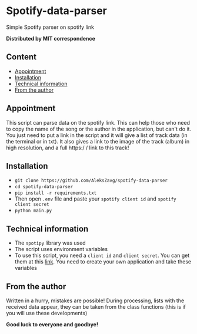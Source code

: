 # Spotify-data-parser
Simple Spotify parser on spotify link 

**Distributed by MIT correspondence**
## Content
- [Appointment](#Appointment)
- [Installation](#Installation)
- [Technical information](#Technical-information)
- [From the author](#From-the-author)


## Appointment
This script can parse data on the spotify link. This can help those who need to copy the name of the song or the author in the application, but can't do it. You just need to put a link in the script and it will give a list of track data (in the terminal or in txt). It also gives a link to the image of the track (album) in high resolution, and a full https:/ / link to this track!

## Installation
+ `git clone https://github.com/AleksZavg/spotify-data-parser`
+ `cd spotify-data-parser`
+ `pip install -r requirements.txt`
+ Then open `.env` file and paste your `spotify client id` and `spotify client secret`
+ `python main.py`


## Technical information
+ The `spotipy` library was used
+ The script uses environment variables
+ To use this script, you need a `client id` and `client secret`. You can get them at this [link](https://developer.spotify.com/dashboard/applications). You need to create your own application and take these variables

## From the author
Written in a hurry, mistakes are possible! During processing, lists with the received data appear, they can be taken from the class functions (this is if you will use these developments)

**Good luck to everyone and goodbye!**

